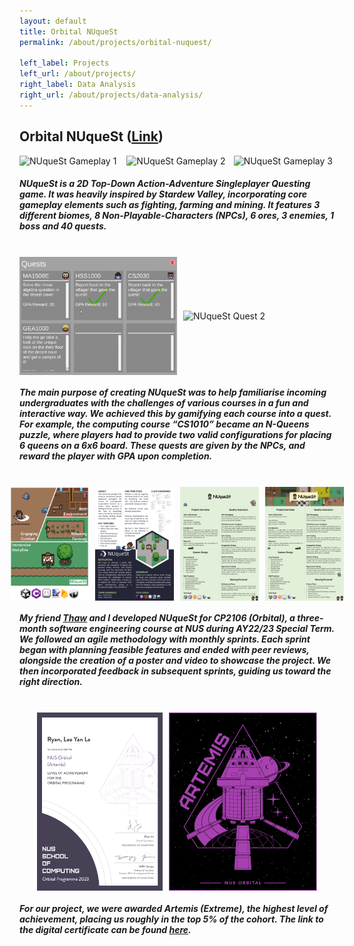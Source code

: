 ```yaml
---
layout: default
title: Orbital NUqueSt
permalink: /about/projects/orbital-nuquest/

left_label: Projects
left_url: /about/projects/
right_label: Data Analysis
right_url: /about/projects/data-analysis/
---
```


<!-- !PAGE CONTENT! -->
<div id="page-about-projects" class="w3-main">
  <section id="orbital-nuquest" class="w3-container">
    <h2><b>Orbital NUqueSt</b> (<a href="https://github.com/leeyanleryan/Orbital-NUqueSt" target="_blank">Link</a>)</h2>
    <div style="display:flex; justify-content:center; gap:10px; align-items:center;">
      <img src="/assets/gif/nuquest-gameplay1.gif" alt="NUqueSt Gameplay 1" style="width:33%;">
      <img src="/assets/gif/nuquest-gameplay2.gif" alt="NUqueSt Gameplay 2" style="width:33%;">
      <img src="/assets/gif/nuquest-gameplay3.gif" alt="NUqueSt Gameplay 3" style="width:33%;">
    </div>
    <h5>
        NUqueSt is a 2D Top-Down Action-Adventure Singleplayer Questing game. It was heavily inspired by Stardew Valley, incorporating core gameplay elements
      such as fighting, farming and mining. It features 3 different biomes, 8 Non-Playable-Characters (NPCs), 6 ores, 3 enemies, 1 boss and 40 quests.
    </h5>
    <br>
    <div style="display:flex; justify-content:center; gap:10px; align-items:center;">
      <img src="/assets/gif/nuquest-quest1.gif" alt="NUqueSt Quest 1" style="width:50%;">
      <img src="/assets/gif/nuquest-quest2.gif" alt="NUqueSt Quest 2" style="width:50%;">
    </div>
    <h5>
      The main purpose of creating NUqueSt was to help familiarise incoming undergraduates with the challenges of various courses in a fun and interactive way.
      We achieved this by gamifying each course into a quest. For example, the computing course “CS1010” became an N-Queens puzzle, where players had to provide 
      two valid configurations for placing 6 queens on a 6x6 board. These quests are given by the NPCs, and reward the player with GPA upon completion.
    </h5>
    <br>
    <div style="display:flex; justify-content:center; gap:10px; align-items:center;">
      <img src="/assets/img/nuquest-poster1.png" alt="NUqueSt Poster 1" style="width:25%;">
      <img src="/assets/img/nuquest-poster2.png" alt="NUqueSt Poster 2" style="width:25%;">
      <img src="/assets/img/nuquest-poster3.png" alt="NUqueSt Poster 3" style="width:25%;">
      <img src="/assets/img/nuquest-poster4.png" alt="NUqueSt Poster 4" style="width:25%;">
    </div>
    <h5>
        My friend
      <a href="https://github.com/thawtunzan" target="_blank">
        Thaw</a> and I developed NUqueSt for CP2106 (Orbital), a three-month software engineering course at NUS during AY22/23 Special Term. We followed 
        an agile methodology with monthly sprints. Each sprint began with planning feasible features and ended with peer reviews, alongside the creation of a 
        poster and video to showcase the project. We then incorporated feedback in subsequent sprints, guiding us toward the right direction.
    </h5>
    <br>
    <div style="display:flex; justify-content:center; gap:10px; align-items:center;">
      <img src="/assets/img/nuquest-certificate1.png" alt="NUqueSt Certificate 1" style="width:40%;">
      <img src="/assets/img/nuquest-certificate2.png" alt="NUqueSt Certificate 2" style="width:47%;">
    </div>
    <h5>
      For our project, we were awarded Artemis (Extreme), the highest level of achievement, placing us roughly in the top 5% of the cohort. The link to the
      digital certificate can be found 
      <a href="https://credentials.nus.edu.sg/1fcad03a-4d76-43b8-9544-702f537b3d6e#acc.eo5gw2x1" target="_blank">here</a>.
    </h5>
  </section>
</div>